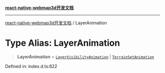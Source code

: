 [**react-native-webmap3d开发文档**](../README.md)

***

[react-native-webmap3d开发文档](../globals.md) / LayerAnimation

# Type Alias: LayerAnimation

> **LayerAnimation** = [`LayerVisibilityAnimation`](../interfaces/LayerVisibilityAnimation.md) \| [`TerrainSetAnimation`](../interfaces/TerrainSetAnimation.md)

Defined in: index.d.ts:822
